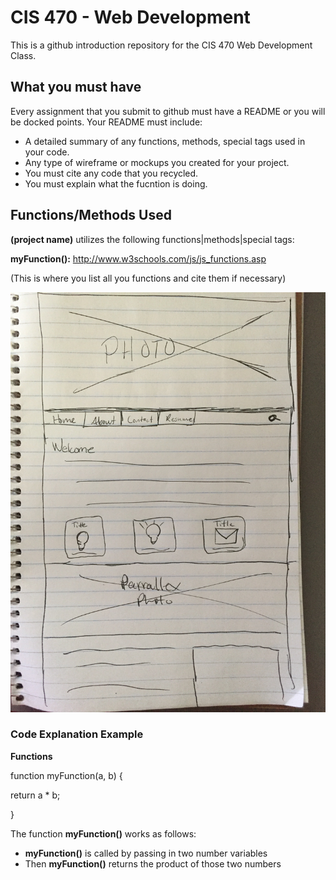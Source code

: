 # CIS 470 - Web Development
This is a github introduction repository for the CIS 470 Web Development Class.

## What you must have
Every assignment that you submit to github must have a README or you will be docked points.
Your README must include: 
- A detailed summary of any functions, methods, special tags used in your code.
- Any type of wireframe or mockups you created for your project.
- You must cite any code that you recycled.
- You must explain what the fucntion is doing.


## Functions/Methods Used
**(project name)** utilizes the following functions|methods|special tags:

**myFunction():** http://www.w3schools.com/js/js_functions.asp

(This is where you list all you functions and cite them if necessary)

![Alt text](https://github.com/profhall/github-intro/blob/master/IMG_0276.JPG?raw=true "Optional Title")


### Code Explanation Example
**Functions**

function myFunction(a, b) {

  return a * b;
  
 }

The function **myFunction()** works as follows:
  - **myFunction()** is called by passing in two number variables
  - Then **myFunction()** returns the product of those two numbers

